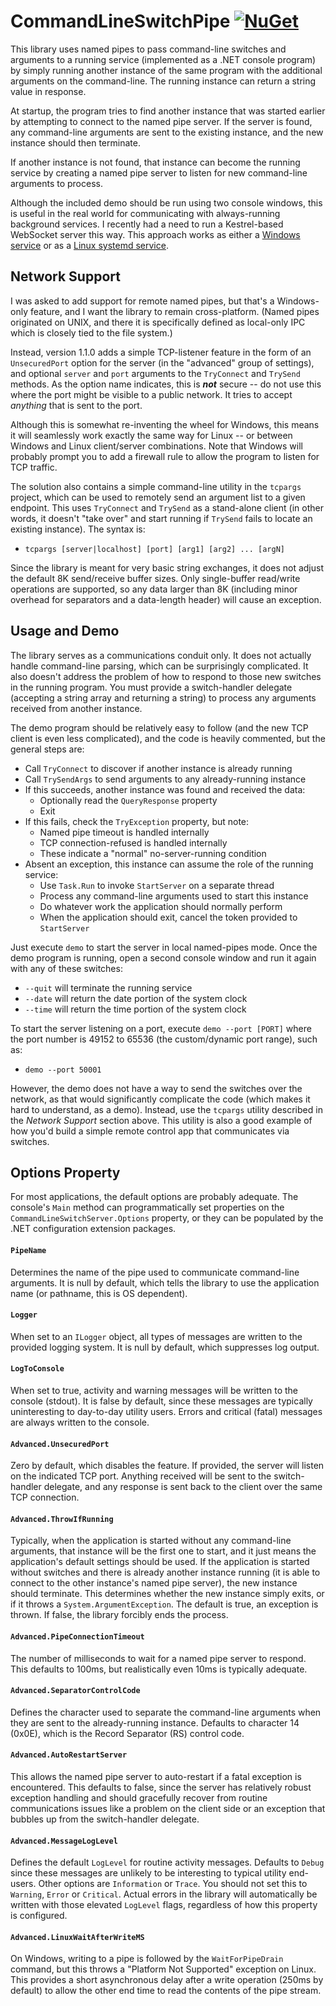 # CommandLineSwitchPipe [![NuGet](https://img.shields.io/nuget/v/CommandLineSwitchPipe.svg)](https://nuget.org/packages/CommandLineSwitchPipe)

This library uses named pipes to pass command-line switches and arguments to a running service (implemented as a .NET console program) by simply running another instance of the same program with the additional arguments on the command-line. The running instance can return a string value in response.

At startup, the program tries to find another instance that was started earlier by attempting to connect to the named pipe server. If the server is found, any command-line arguments are sent to the existing instance, and the new instance should then terminate.

If another instance is not found, that instance can become the running service by creating a named pipe server to listen for new command-line arguments to process.

Although the included demo should be run using two console windows, this is useful in the real world for communicating with always-running background services. I recently had a need to run a Kestrel-based WebSocket server this way. This approach works as either a [Windows service](https://docs.microsoft.com/en-us/aspnet/core/host-and-deploy/windows-service?view=aspnetcore-3.1&tabs=visual-studio) or as a [Linux systemd service](https://docs.microsoft.com/en-us/aspnet/core/host-and-deploy/linux-nginx?view=aspnetcore-3.1#create-the-service-file).

## Network Support

I was asked to add support for remote named pipes, but that's a Windows-only feature, and I want the library to remain cross-platform. (Named pipes originated on UNIX, and there it is specifically defined as local-only IPC which is closely tied to the file system.)

Instead, version 1.1.0 adds a simple TCP-listener feature in the form of an `UnsecuredPort` option for the server (in the "advanced" group of settings), and optional `server` and `port` arguments to the `TryConnect` and `TrySend` methods. As the option name indicates, this is _**not**_ secure -- do not use this where the port might be visible to a public network. It tries to accept _anything_ that is sent to the port.

Although this is somewhat re-inventing the wheel for Windows, this means it will seamlessly work exactly the same way for Linux -- or between Windows and Linux client/server combinations. Note that Windows will probably prompt you to add a firewall rule to allow the program to listen for TCP traffic.

The solution also contains a simple command-line utility in the `tcpargs` project, which can be used to remotely send an argument list to a given endpoint. This uses `TryConnect` and `TrySend` as a stand-alone client (in other words, it doesn't "take over" and start running if `TrySend` fails to locate an existing instance). The syntax is:

* `tcpargs [server|localhost] [port] [arg1] [arg2] ... [argN]`

Since the library is meant for very basic string exchanges, it does not adjust the default 8K send/receive buffer sizes. Only single-buffer read/write operations are supported, so any data larger than 8K (including minor overhead for separators and a data-length header) will cause an exception.

## Usage and Demo

The library serves as a communications conduit only. It does not actually handle command-line parsing, which can be surprisingly complicated. It also doesn't address the problem of how to respond to those new switches in the running program. You must provide a switch-handler delegate (accepting a string array and returning a string) to process any arguments received from another instance.

The demo program should be relatively easy to follow (and the new TCP client is even less complicated), and the code is heavily commented, but the general steps are:

* Call `TryConnect` to discover if another instance is already running
* Call `TrySendArgs` to send arguments to any already-running instance
* If this succeeds, another instance was found and received the data:
  * Optionally read the `QueryResponse` property
  * Exit
* If this fails, check the `TryException` property, but note:
  * Named pipe timeout is handled internally
  * TCP connection-refused is handled internally
  * These indicate a "normal" no-server-running condition
* Absent an exception, this instance can assume the role of the running service:
  * Use `Task.Run` to invoke `StartServer` on a separate thread
  * Process any command-line arguments used to start this instance
  * Do whatever work the application should normally perform
  * When the application should exit, cancel the token provided to `StartServer`

Just execute `demo` to start the server in local named-pipes mode. Once the demo program is running, open a second console window and run it again with any of these switches:

* `--quit` will terminate the running service
* `--date` will return the date portion of the system clock
* `--time` will return the time portion of the system clock

To start the server listening on a port, execute `demo --port [PORT]` where the port number is 49152 to 65536 (the custom/dynamic port range), such as:

* `demo --port 50001`

However, the demo does not have a way to send the switches over the network, as that would significantly complicate the code (which makes it hard to understand, as a demo). Instead, use the `tcpargs` utility described in the _Network Support_ section above. This utility is also a good example of how you'd build a simple remote control app that communicates via switches.

## Options Property

For most applications, the default options are probably adequate. The console's `Main` method can programmatically set properties on the `CommandLineSwitchServer.Options` property, or they can be populated by the .NET configuration extension packages.

#### `PipeName`
Determines the name of the pipe used to communicate command-line arguments. It is null by default, which tells the library to use the application name (or pathname, this is OS dependent).

#### `Logger`
When set to an `ILogger` object, all types of messages are written to the provided logging system. It is null by default, which suppresses log output.

#### `LogToConsole`
When set to true, activity and warning messages will be written to the console (stdout). It is false by default, since these messages are typically uninteresting to day-to-day utility users. Errors and critical (fatal) messages are always written to the console.

#### `Advanced.UnsecuredPort`
Zero by default, which disables the feature. If provided, the server will listen on the indicated TCP port. Anything received will be sent to the switch-handler delegate, and any response is sent back to the client over the same TCP connection.

#### `Advanced.ThrowIfRunning`
Typically, when the application is started without any command-line arguments, that instance will be the first one to start, and it just means the application's default settings should be used. If the application is started without switches and there is already another instance running (it is able to connect to the other instance's named pipe server), the new instance should terminate. This determines whether the new instance simply exits, or if it throws a `System.ArgumentException`. The default is true, an exception is thrown. If false, the library forcibly ends the process.

#### `Advanced.PipeConnectionTimeout`
The number of milliseconds to wait for a named pipe server to respond. This defaults to 100ms, but realistically even 10ms is typically adequate.

#### `Advanced.SeparatorControlCode`
Defines the character used to separate the command-line arguments when they are sent to the already-running instance. Defaults to character 14 (0x0E), which is the Record Separator (RS) control code.

#### `Advanced.AutoRestartServer`
This allows the named pipe server to auto-restart if a fatal exception is encountered. This defaults to false, since the server has relatively robust exception handling and should gracefully recover from routine communications issues like a problem on the client side or an exception that bubbles up from the switch-handler delegate.

#### `Advanced.MessageLogLevel`
Defines the default `LogLevel` for routine activity messages. Defaults to `Debug` since these messages are unlikely to be interesting to typical utility end-users. Other options are `Information` or `Trace`. You should not set this to `Warning`, `Error` or `Critical`. Actual errors in the library will automatically be written with those elevated `LogLevel` flags, regardless of how this property is configured.

#### `Advanced.LinuxWaitAfterWriteMS`
On Windows, writing to a pipe is followed by the `WaitForPipeDrain` command, but this throws a "Platform Not Supported" exception on Linux. This provides a short asynchronous delay after a write operation (250ms by default) to allow the other end time to read the contents of the pipe stream.
